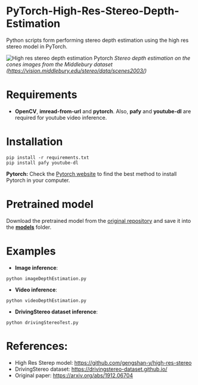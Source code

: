 # PyTorch-High-Res-Stereo-Depth-Estimation
Python scripts form performing stereo depth estimation using the high res stereo model in PyTorch.

![High res stereo depth estimation Pytorch](https://github.com/ibaiGorordo/PyTorch-High-Res-Stereo-Depth-Estimation/blob/main/docs/img/out.jpg)
*Stereo depth estimation on the cones images from the Middlebury dataset (https://vision.middlebury.edu/stereo/data/scenes2003/)*

# Requirements

 * **OpenCV**, **imread-from-url** and **pytorch**. Also, **pafy** and **youtube-dl** are required for youtube video inference. 
 
# Installation
```
pip install -r requirements.txt
pip install pafy youtube-dl
```

**Pytorch:** Check the [Pytorch website](https://pytorch.org/) to find the best method to install Pytorch in your computer.

# Pretrained model
Download the pretrained model from the [original repository](https://github.com/gengshan-y/high-res-stereo) and save it into the **[models](https://github.com/ibaiGorordo/PyTorch-High-Res-Stereo-Depth-Estimation/tree/main/models)** folder. 
 
# Examples

 * **Image inference**:
 
 ```
 python imageDepthEstimation.py 
 ```
 
  * **Video inference**:
 
 ```
 python videoDepthEstimation.py
 ```
 
 * **DrivingStereo dataset inference**:
 
 ```
 python drivingStereoTest.py
 ```
<!--  
# [Inference video Example]() 
 ![High res stereo depth estimation Pytorch]() -->

# References:
* High Res Sterep model: https://github.com/gengshan-y/high-res-stereo
* DrivingStereo dataset: https://drivingstereo-dataset.github.io/
* Original paper: https://arxiv.org/abs/1912.06704
 
